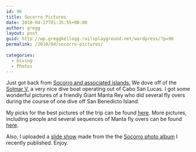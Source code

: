 ```yaml
---
id: 96
title: Socorro Pictures
date: 2010-04-27T01:35:55+00:00
author: gregg
layout: post
guid: http://wp.greggkellogg.railsplayground.net/wordpress/?p=96
permalink: /2010/04/socorro-pictures/
    
categories:
  - Diving
  - Photos
---
```

Just got back from [Socorro and associated islands.](http://www.divephotoguide.com/images/news/uploaded/article_4687/524005322.jpg) We dove off of the [Solmar V](http://www.solmarv.com/), a very nice dive boat operating out of Cabo San Lucas. I got some wonderful pictures of a friendly Giant Manta Rey who did several fly overs during the course of one dive off San Benedicto Island.

My picks for the best pictures of the trip can be found [here](/galleries/Socorro%20Picks/index.html). More pictures, including people and several sequences of Manta fly overs can be found [here](/galleries/Socorro%202010-04/index.html).

Also, I uploaded a [slide show](/galleries/Socorro.mov) made from the the [Socorro photo album](/galleries/Socorro%202010-04/index.html) I recently published. Enjoy.